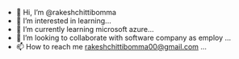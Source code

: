 - 👋 Hi, I’m @rakeshchittibomma
- 👀 I’m interested in learning...
- 🌱 I’m currently learning microsoft azure...
- 💞️ I’m looking to collaborate with software company as employ ...
- 📫 How to reach me rakeshchittibomma00@gmail.com ...

<!---
rakeshchittibomma/rakeshchittibomma is a ✨ special ✨ repository because its `README.md` (this file) appears on your GitHub profile.
You can click the Preview link to take a look at your changes.
--->
